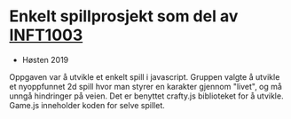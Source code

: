 # Enkelt spillprosjekt som del av [INFT1003](https://www.ntnu.no/studier/emner/INFT1003/)
- Høsten 2019

Oppgaven var å utvikle et enkelt spill i javascript. Gruppen valgte å utvikle et nyoppfunnet 2d spill hvor man styrer en karakter gjennom "livet", og må unngå hindringer på veien. Det er benyttet crafty.js biblioteket for å utvikle.
Game.js inneholder koden for selve spillet.

